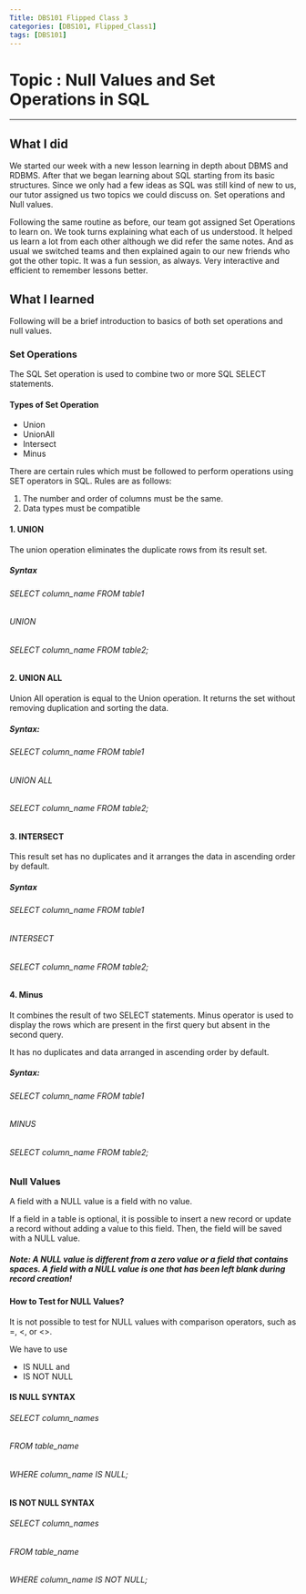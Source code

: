 ```yaml
---
Title: DBS101 Flipped Class 3
categories: [DBS101, Flipped_Class1]
tags: [DBS101]
---
```


# Topic : Null Values and Set Operations in SQL

---
## What I did
We started our week with a new lesson learning in depth about DBMS and RDBMS. After that we began learning about SQL starting from its basic structures. Since we only had a few ideas as SQL was still kind of new to us, our tutor assigned us two topics we could discuss on. Set operations and Null values.

Following the same routine as before, our team got assigned Set Operations to learn on. We took turns explaining what each of us understood. It helped us learn a lot from each other although we did refer the same notes. And as usual we switched teams and then explained again to our new friends who got the other topic. It was a fun session, as always. Very interactive and efficient to remember lessons better.

## What I learned
Following will be a brief introduction to basics of both set operations and null values.

### Set Operations
The SQL Set operation is used to combine two or more SQL SELECT statements.

#### Types of Set Operation
- Union
- UnionAll
- Intersect
- Minus

There are certain rules which must be followed to perform operations using SET operators in SQL. Rules are as follows:

1. The number and order of columns must be the same.
2. Data types must be compatible

#### 1. UNION
The union operation eliminates the duplicate rows from its result set.

##### Syntax

###### SELECT column_name FROM table1  
###### UNION  
###### SELECT column_name FROM table2;  

#### 2. UNION ALL
Union All operation is equal to the Union operation. It returns the set without removing duplication and sorting the data.

##### Syntax:

###### SELECT column_name FROM table1  
###### UNION ALL  
###### SELECT column_name FROM table2; 

#### 3. INTERSECT
This result set has no duplicates and it arranges the data in ascending order by default.

##### Syntax

###### SELECT column_name FROM table1  
###### INTERSECT  
###### SELECT column_name FROM table2; 

#### 4. Minus
It combines the result of two SELECT statements. Minus operator is used to display the rows which are present in the first query but absent in the second query.

It has no duplicates and data arranged in ascending order by default.

##### Syntax:

###### SELECT column_name FROM table1  
###### MINUS  
###### SELECT column_name FROM table2;

### Null Values

A field with a NULL value is a field with no value.

If a field in a table is optional, it is possible to insert a new record or update a record without adding a value to this field. Then, the field will be saved with a NULL value.

##### Note: A NULL value is different from a zero value or a field that contains spaces. A field with a NULL value is one that has been left blank during record creation!

#### How to Test for NULL Values?
It is not possible to test for NULL values with comparison operators, such as =, <, or <>.

We have to use 
- IS NULL and 
- IS NOT NULL 

#### IS NULL SYNTAX
###### SELECT column_names
###### FROM table_name
###### WHERE column_name IS NULL;

#### IS NOT NULL SYNTAX
###### SELECT column_names
###### FROM table_name
###### WHERE column_name IS NOT NULL;

